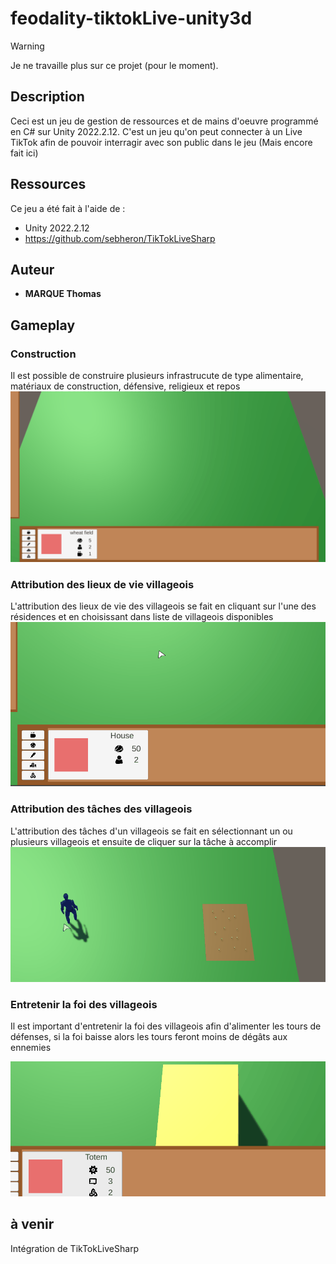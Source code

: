 # feodality-tiktokLive-unity3d

 > [!WARNING]
> Je ne travaille plus sur ce projet (pour le moment).

## Description
Ceci est un jeu de gestion de ressources et de mains d'oeuvre programmé en C# sur Unity 2022.2.12.
C'est un jeu qu'on peut connecter à un Live TikTok afin de pouvoir interragir avec son public dans le jeu (Mais encore fait ici)

## Ressources
Ce jeu a été fait à l'aide de :
 * Unity 2022.2.12
 * https://github.com/sebheron/TikTokLiveSharp

## Auteur
* **MARQUE Thomas**

## Gameplay
### Construction
Il est possible de construire plusieurs infrastrucute de type alimentaire, matériaux de construction, défensive, religieux et repos
![](https://github.com/thmsmarque/feodality-tiktokLive-unity3d/blob/main/construction_rotation.gif)
### Attribution des lieux de vie villageois
L'attribution des lieux de vie des villageois se fait en cliquant sur l'une des résidences et en choisissant dans liste de villageois disponibles
![](https://github.com/thmsmarque/feodality-tiktokLive-unity3d/blob/main/attribution_maison.gif)
### Attribution des tâches des villageois
L'attribution des tâches d'un villageois se fait en sélectionnant un ou plusieurs villageois et ensuite de cliquer sur la tâche à accomplir
![](https://github.com/thmsmarque/feodality-tiktokLive-unity3d/blob/main/attribution_tache.gif)
### Entretenir la foi des villageois
Il est important d'entretenir la foi des villageois afin d'alimenter les tours de défenses, si la foi baisse alors les tours feront moins de dégâts aux ennemies

![](https://github.com/thmsmarque/feodality-tiktokLive-unity3d/blob/main/gestion_foi.gif)
## à venir
Intégration de TikTokLiveSharp
